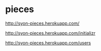 pieces
======

http://syon-pieces.herokuapp.com/

http://syon-pieces.herokuapp.com/initializr

http://syon-pieces.herokuapp.com/users
